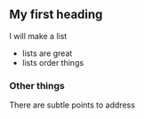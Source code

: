 ## My first heading
I will make a list
* lists are great
* lists order things

### Other things
There are subtle points to address

